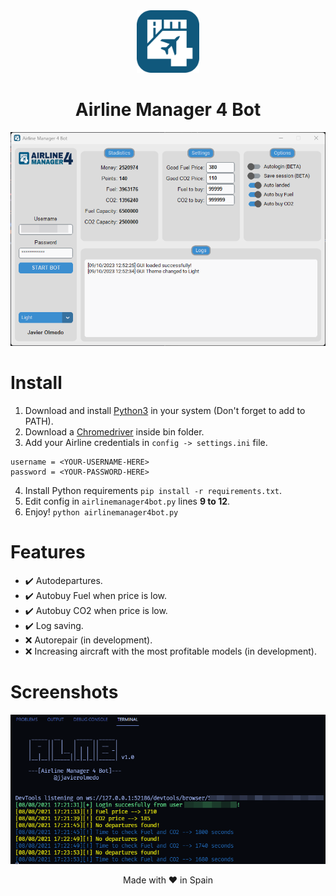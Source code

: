 <div align="center">
    <img src="https://raw.githubusercontent.com/JavierOlmedo/AirlineManager4Bot/master/img/logo.png" width="100px">
    <h1>Airline Manager 4 Bot</h1>
    <img src="https://raw.githubusercontent.com/JavierOlmedo/AirlineManager4Bot/master/img/main.png">
</div>

# Install
1. Download and install [Python3](https://www.python.org/downloads/) in your system (Don't forget to add to PATH).
2. Download a [Chromedriver](https://chromedriver.chromium.org/downloads) inside bin folder.
3. Add your Airline credentials in `config -> settings.ini` file.
```
username = <YOUR-USERNAME-HERE>
password = <YOUR-PASSWORD-HERE>
```
4. Install Python requirements `pip install -r requirements.txt`.
5. Edit config in `airlinemanager4bot.py` lines **9 to 12**.
5. Enjoy! `python airlinemanager4bot.py`

# Features
- ✔️ Autodepartures.
- ✔️ Autobuy Fuel when price is low.
- ✔️ Autobuy CO2 when price is low.
- ✔️ Log saving.
- ❌ Autorepair (in development).
- ❌ Increasing aircraft with the most profitable models (in development).

# Screenshots
![](https://raw.githubusercontent.com/JavierOlmedo/AirlineManager4Bot/master/img/screenshot_001.png)

<div align="center">
    Made with ❤️ in Spain
</div>